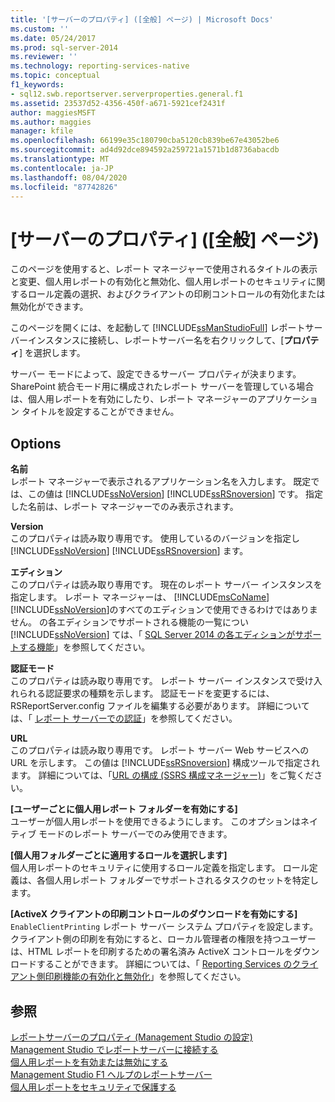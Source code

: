 ```yaml
---
title: '[サーバーのプロパティ] ([全般] ページ) | Microsoft Docs'
ms.custom: ''
ms.date: 05/24/2017
ms.prod: sql-server-2014
ms.reviewer: ''
ms.technology: reporting-services-native
ms.topic: conceptual
f1_keywords:
- sql12.swb.reportserver.serverproperties.general.f1
ms.assetid: 23537d52-4356-450f-a671-5921cef2431f
author: maggiesMSFT
ms.author: maggies
manager: kfile
ms.openlocfilehash: 66199e35c180790cba5120cb839be67e43052be6
ms.sourcegitcommit: ad4d92dce894592a259721a1571b1d8736abacdb
ms.translationtype: MT
ms.contentlocale: ja-JP
ms.lasthandoff: 08/04/2020
ms.locfileid: "87742826"
---
```

# <a name="server-properties-general-page"></a>[サーバーのプロパティ] ([全般] ページ)
  このページを使用すると、レポート マネージャーで使用されるタイトルの表示と変更、個人用レポートの有効化と無効化、個人用レポートのセキュリティに関するロール定義の選択、およびクライアントの印刷コントロールの有効化または無効化ができます。  
  
 このページを開くには、を起動して [!INCLUDE[ssManStudioFull](../../includes/ssmanstudiofull-md.md)] レポートサーバーインスタンスに接続し、レポートサーバー名を右クリックして、[**プロパティ**] を選択します。  
  
 サーバー モードによって、設定できるサーバー プロパティが決まります。 SharePoint 統合モード用に構成されたレポート サーバーを管理している場合は、個人用レポートを有効にしたり、レポート マネージャーのアプリケーション タイトルを設定することができません。  
  
## <a name="options"></a>Options  
 **名前**  
 レポート マネージャーで表示されるアプリケーション名を入力します。 既定では、この値は [!INCLUDE[ssNoVersion](../../includes/ssnoversion-md.md)] [!INCLUDE[ssRSnoversion](../../includes/ssrsnoversion-md.md)] です。 指定した名前は、レポート マネージャーでのみ表示されます。  
  
 **Version**  
 このプロパティは読み取り専用です。 使用しているのバージョンを指定し [!INCLUDE[ssNoVersion](../../includes/ssnoversion-md.md)] [!INCLUDE[ssRSnoversion](../../includes/ssrsnoversion-md.md)] ます。  
  
 **エディション**  
 このプロパティは読み取り専用です。 現在のレポート サーバー インスタンスを指定します。 レポート マネージャーは、 [!INCLUDE[msCoName](../../includes/msconame-md.md)][!INCLUDE[ssNoVersion](../../includes/ssnoversion-md.md)]のすべてのエディションで使用できるわけではありません。 の各エディションでサポートされる機能の一覧につい [!INCLUDE[ssNoVersion](../../includes/ssnoversion-md.md)] ては、「 [SQL Server 2014 の各エディションがサポートする機能](../../getting-started/features-supported-by-the-editions-of-sql-server-2014.md)」を参照してください。  
  
 **認証モード**  
 このプロパティは読み取り専用です。 レポート サーバー インスタンスで受け入れられる認証要求の種類を示します。 認証モードを変更するには、RSReportServer.config ファイルを編集する必要があります。 詳細については、「 [レポート サーバーでの認証](../security/authentication-with-the-report-server.md)」を参照してください。  
  
 **URL**  
 このプロパティは読み取り専用です。 レポート サーバー Web サービスへの URL を示します。 この値は [!INCLUDE[ssRSnoversion](../../includes/ssrsnoversion-md.md)] 構成ツールで指定されます。 詳細については、「[URL の構成 &#40;SSRS 構成マネージャー&#41;](../install-windows/configure-a-url-ssrs-configuration-manager.md)」をご覧ください。  
  
 **[ユーザーごとに個人用レポート フォルダーを有効にする]**  
 ユーザーが個人用レポートを使用できるようにします。 このオプションはネイティブ モードのレポート サーバーでのみ使用できます。  
  
 **[個人用フォルダーごとに適用するロールを選択します]**  
 個人用レポートのセキュリティに使用するロール定義を指定します。 ロール定義は、各個人用レポート フォルダーでサポートされるタスクのセットを特定します。  
  
 **[ActiveX クライアントの印刷コントロールのダウンロードを有効にする]**  
 `EnableClientPrinting` レポート サーバー システム プロパティを設定します。 クライアント側の印刷を有効にすると、ローカル管理者の権限を持つユーザーは、HTML レポートを印刷するための署名済み ActiveX コントロールをダウンロードすることができます。 詳細については、「 [Reporting Services のクライアント側印刷機能の有効化と無効化](../report-server/enable-and-disable-client-side-printing-for-reporting-services.md)」を参照してください。  
  
## <a name="see-also"></a>参照  
 [レポートサーバーのプロパティ &#40;Management Studio の設定&#41;](set-report-server-properties-management-studio.md)   
 [Management Studio でレポートサーバーに接続する](connect-to-a-report-server-in-management-studio.md)   
 [個人用レポートを有効または無効にする](../report-server/enable-and-disable-my-reports.md)   
 [Management Studio F1 ヘルプのレポートサーバー](report-server-in-management-studio-f1-help.md)   
 [個人用レポートをセキュリティで保護する](../security/secure-my-reports.md)  
  
  
